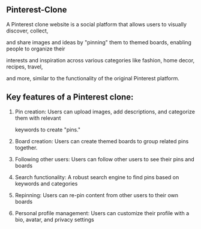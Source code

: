 ﻿## Pinterest-Clone

A Pinterest clone website is a social platform that allows users to visually discover, collect, 

and share images and ideas by "pinning" them to themed boards, enabling people to organize their 

interests and inspiration across various categories like fashion, home decor, recipes, travel, 

and more, similar to the functionality of the original Pinterest platform. 


## Key features of a Pinterest clone:

1. Pin creation: Users can upload images, add descriptions, and categorize them with relevant
  
   keywords to create "pins."
   
2. Board creation: Users can create themed boards to group related pins together.
   
3. Following other users: Users can follow other users to see their pins and boards
   
4. Search functionality: A robust search engine to find pins based on keywords and categories 

5. Repinning: Users can re-pin content from other users to their own boards 

6. Personal profile management: Users can customize their profile with a bio, avatar, and privacy settings 
